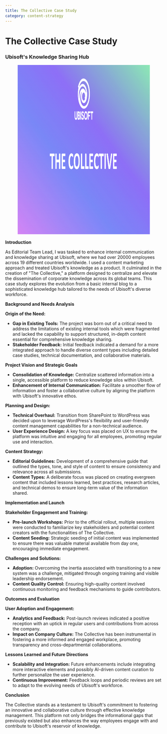 ```yaml
---
title: The Collective Case Study
category: content-strategy
---
```


# The Collective Case Study

### **Ubisoft's Knowledge Sharing Hub** 

<figure class="wp-block-image">
<img src="../../../images/portfolio/2025/01/Screenshot-2024-05-12-at-11.47.37-1024x542.png" alt="The Collective Platform Screenshot" width="1024" height="542" />
</figure>

**Introduction**

As Editorial Team Lead, I was tasked to enhance internal communication and knowledge sharing at Ubisoft, where we had over 20000 employees across 19 different countries worldwide. I used a content marketing approach and treated Ubisoft's knowledge as a product. It culminated in the creation of "The Collective," a platform designed to centralize and elevate the dissemination of corporate knowledge across its global teams. This case study explores the evolution from a basic internal blog to a sophisticated knowledge hub tailored to the needs of Ubisoft's diverse workforce.

**Background and Needs Analysis**

**Origin of the Need:**

- **Gap in Existing Tools:** The project was born out of a critical need to address the limitations of existing internal tools which were fragmented and lacked the capability to support structured, in-depth content essential for comprehensive knowledge sharing.
- **Stakeholder Feedback:** Initial feedback indicated a demand for a more integrated approach to handle diverse content types including detailed case studies, technical documentation, and collaborative materials.

**Project Vision and Strategic Goals**

- **Consolidation of Knowledge:** Centralize scattered information into a single, accessible platform to reduce knowledge silos within Ubisoft.
- **Enhancement of Internal Communication:** Facilitate a smoother flow of information and foster a collaborative culture by aligning the platform with Ubisoft's innovative ethos.

**Planning and Design:**

- **Technical Overhaul:** Transition from SharePoint to WordPress was decided upon to leverage WordPress's flexibility and user-friendly content management capabilities for a non-technical audience.
- **User Experience Design:** A key focus was placed on UX to ensure the platform was intuitive and engaging for all employees, promoting regular use and interaction.

**Content Strategy:**

- **Editorial Guidelines:** Development of a comprehensive guide that outlined the types, tone, and style of content to ensure consistency and relevance across all submissions.
- **Content Types:** A deliberate focus was placed on creating evergreen content that included lessons learned, best practices, research articles, and technical demos to ensure long-term value of the information shared.

**Implementation and Launch**

**Stakeholder Engagement and Training:**

- **Pre-launch Workshops:** Prior to the official rollout, multiple sessions were conducted to familiarize key stakeholders and potential content creators with the functionalities of The Collective.
- **Content Seeding:** Strategic seeding of initial content was implemented to ensure there was valuable material available from day one, encouraging immediate engagement.

**Challenges and Solutions:**

- **Adoption:** Overcoming the inertia associated with transitioning to a new system was a challenge, mitigated through ongoing training and visible leadership endorsement.
- **Content Quality Control:** Ensuring high-quality content involved continuous monitoring and feedback mechanisms to guide contributors.

**Outcomes and Evaluation**

**User Adoption and Engagement:**

- **Analytics and Feedback:** Post-launch reviews indicated a positive reception with an uptick in regular users and contributions from across the company.
- **Impact on Company Culture:** The Collective has been instrumental in fostering a more informed and engaged workplace, promoting transparency and cross-departmental collaborations.

**Lessons Learned and Future Directions**

- **Scalability and Integration:** Future enhancements include integrating more interactive elements and possibly AI-driven content curation to further personalize the user experience.
- **Continuous Improvement:** Feedback loops and periodic reviews are set to adapt to the evolving needs of Ubisoft's workforce.

**Conclusion**

The Collective stands as a testament to Ubisoft's commitment to fostering an innovative and collaborative culture through effective knowledge management. This platform not only bridges the informational gaps that previously existed but also enhances the way employees engage with and contribute to Ubisoft's reservoir of knowledge.
